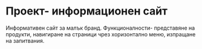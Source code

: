 # Проект- информационен сайт
Информативен сайт за малък бранд. Функционалности- представяне на продукти, навигиране на страници чрез хоризонтално меню, изпращане на запитвания.
